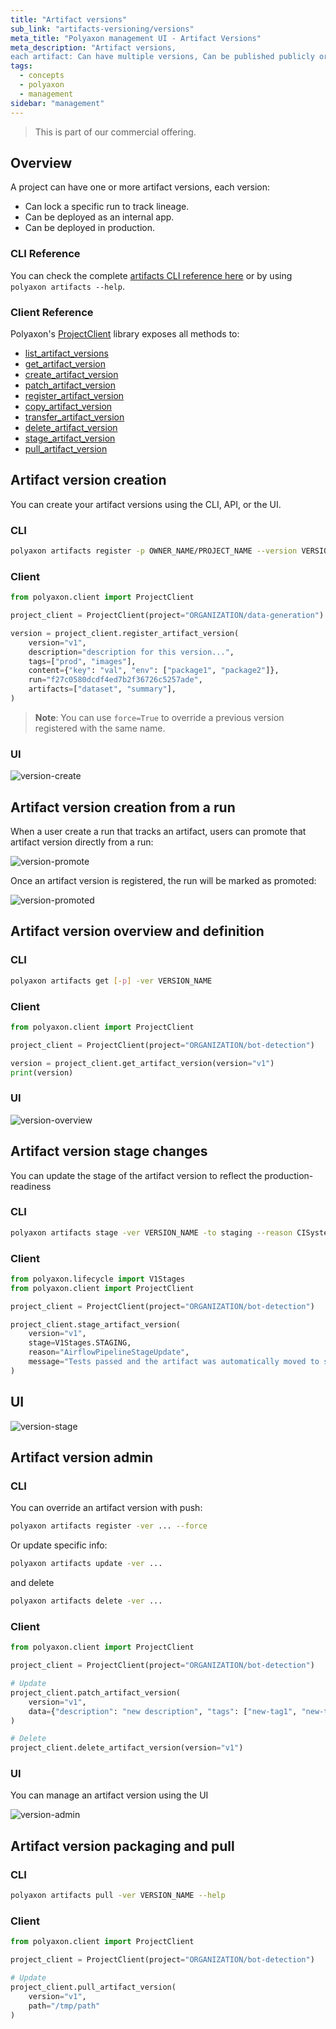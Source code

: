 ```yaml
---
title: "Artifact versions"
sub_link: "artifacts-versioning/versions"
meta_title: "Polyaxon management UI - Artifact Versions"
meta_description: "Artifact versions,
each artifact: Can have multiple versions, Can be published publicly or privately within your organization, can define team and project level permissions."
tags:
  - concepts
  - polyaxon
  - management
sidebar: "management"
---
```


<blockquote class="commercial">This is part of our commercial offering.</blockquote>

## Overview

A project can have one or more artifact versions, each version:

 * Can lock a specific run to track lineage.
 * Can be deployed as an internal app.
 * Can be deployed in production.


### CLI Reference

You can check the complete [artifacts CLI reference here](/docs/core/cli/artifacts/) or by using `polyaxon artifacts --help`.

### Client Reference

Polyaxon's [ProjectClient](/docs/core/python-library/project-client/) library exposes all methods to:
 * [list_artifact_versions](/docs/core/python-library/project-client/#list_artifact_versions)
 * [get_artifact_version](/docs/core/python-library/project-client/#get_artifact_version)
 * [create_artifact_version](/docs/core/python-library/project-client/#create_artifact_version)
 * [patch_artifact_version](/docs/core/python-library/project-client/#patch_artifact_version)
 * [register_artifact_version](/docs/core/python-library/project-client/#register_artifact_version)
 * [copy_artifact_version](/docs/core/python-library/project-client/#copy_artifact_version)
 * [transfer_artifact_version](/docs/core/python-library/project-client/#transfer_artifact_version)
 * [delete_artifact_version](/docs/core/python-library/project-client/#delete_artifact_version)
 * [stage_artifact_version](/docs/core/python-library/project-client/#stage_artifact_version)
 * [pull_artifact_version](/docs/core/python-library/project-client/#pull_artifact_version)

## Artifact version creation

You can create your artifact versions using the CLI, API, or the UI.

### CLI

```bash
polyaxon artifacts register -p OWNER_NAME/PROJECT_NAME --version VERSION_NAME --description ... --tags tag1,tag2,... --artifacts artifact-name,env,summary 
```

### Client

```python
from polyaxon.client import ProjectClient

project_client = ProjectClient(project="ORGANIZATION/data-generation")

version = project_client.register_artifact_version(
    version="v1",
    description="description for this version...",
    tags=["prod", "images"],
    content={"key": "val", "env": ["package1", "package2"]},
    run="f27c0580dcdf4ed7b2f36726c5257ade",
    artifacts=["dataset", "summary"],
)
```

> **Note**: You can use `force=True` to override a previous version registered with the same name.  


### UI

![version-create](../../../../content/images/dashboard/artifacts-versioning/version-create.png)

## Artifact version creation from a run

When a user create a run that tracks an artifact, users can promote that artifact version directly from a run:

![version-promote](../../../../content/images/dashboard/artifacts-versioning/version-promote.png)

Once an artifact version is registered, the run will be marked as promoted:

![version-promoted](../../../../content/images/dashboard/artifacts-versioning/version-promoted.png)

## Artifact version overview and definition

### CLI

```bash
polyaxon artifacts get [-p] -ver VERSION_NAME
```

### Client

```python
from polyaxon.client import ProjectClient

project_client = ProjectClient(project="ORGANIZATION/bot-detection")

version = project_client.get_artifact_version(version="v1")
print(version)
```

### UI

![version-overview](../../../../content/images/dashboard/artifacts-versioning/version-overview.png)

## Artifact version stage changes

You can update the stage of the artifact version to reflect the production-readiness

### CLI

```bash
polyaxon artifacts stage -ver VERSION_NAME -to staging --reason CISystem --message "Drift tests passed, move to staging" ...
```

### Client

```python
from polyaxon.lifecycle import V1Stages
from polyaxon.client import ProjectClient

project_client = ProjectClient(project="ORGANIZATION/bot-detection")

project_client.stage_artifact_version(
    version="v1", 
    stage=V1Stages.STAGING, 
    reason="AirflowPipelineStageUpdate", 
    message="Tests passed and the artifact was automatically moved to staging",
)
```

## UI

![version-stage](../../../../content/images/dashboard/artifacts-versioning/version-stage.png)


## Artifact version admin

### CLI

You can override an artifact version with push:

```bash
polyaxon artifacts register -ver ... --force
```

Or update specific info:

```bash
polyaxon artifacts update -ver ...
```

and delete  

```bash
polyaxon artifacts delete -ver ...
```


### Client

```python
from polyaxon.client import ProjectClient

project_client = ProjectClient(project="ORGANIZATION/bot-detection")

# Update
project_client.patch_artifact_version(
    version="v1",
    data={"description": "new description", "tags": ["new-tag1", "new-tag2"]} 
)

# Delete
project_client.delete_artifact_version(version="v1")
```


### UI

You can manage an artifact version using the UI

![version-admin](../../../../content/images/dashboard/artifacts-versioning/version-admin.png)

## Artifact version packaging and pull

### CLI

```bash
polyaxon artifacts pull -ver VERSION_NAME --help
```

### Client

```python
from polyaxon.client import ProjectClient

project_client = ProjectClient(project="ORGANIZATION/bot-detection")

# Update
project_client.pull_artifact_version(
    version="v1",
    path="/tmp/path"
)
```
